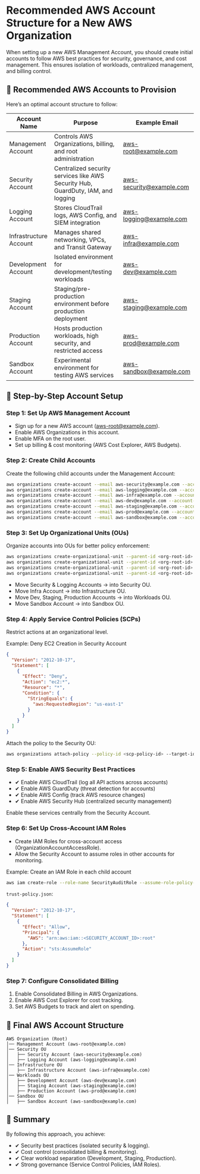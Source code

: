 # Recommended AWS Account Structure for a New AWS Organization

When setting up a new AWS Management Account, you should create initial accounts to follow AWS best practices for security, governance, and cost management. This ensures isolation of workloads, centralized management, and billing control.

## 📌 Recommended AWS Accounts to Provision

Here’s an optimal account structure to follow:

| Account Name         | Purpose                                                        | Example Email            |
|----------------------|----------------------------------------------------------------|--------------------------|
| Management Account   | Controls AWS Organizations, billing, and root administration   | aws-root@example.com     |
| Security Account     | Centralized security services like AWS Security Hub, GuardDuty, IAM, and logging | aws-security@example.com |
| Logging Account      | Stores CloudTrail logs, AWS Config, and SIEM integration       | aws-logging@example.com  |
| Infrastructure Account | Manages shared networking, VPCs, and Transit Gateway         | aws-infra@example.com    |
| Development Account  | Isolated environment for development/testing workloads         | aws-dev@example.com      |
| Staging Account      | Staging/pre-production environment before production deployment | aws-staging@example.com  |
| Production Account   | Hosts production workloads, high security, and restricted access | aws-prod@example.com     |
| Sandbox Account      | Experimental environment for testing AWS services              | aws-sandbox@example.com  |

## 🔹 Step-by-Step Account Setup

### Step 1: Set Up AWS Management Account
- Sign up for a new AWS account (aws-root@example.com).
- Enable AWS Organizations in this account.
- Enable MFA on the root user.
- Set up billing & cost monitoring (AWS Cost Explorer, AWS Budgets).

### Step 2: Create Child Accounts

Create the following child accounts under the Management Account:

```bash
aws organizations create-account --email aws-security@example.com --account-name "Security Account"
aws organizations create-account --email aws-logging@example.com --account-name "Logging Account"
aws organizations create-account --email aws-infra@example.com --account-name "Infrastructure Account"
aws organizations create-account --email aws-dev@example.com --account-name "Development Account"
aws organizations create-account --email aws-staging@example.com --account-name "Staging Account"
aws organizations create-account --email aws-prod@example.com --account-name "Production Account"
aws organizations create-account --email aws-sandbox@example.com --account-name "Sandbox Account"
```

### Step 3: Set Up Organizational Units (OUs)

Organize accounts into OUs for better policy enforcement:

```bash
aws organizations create-organizational-unit --parent-id <org-root-id> --name "Security"
aws organizations create-organizational-unit --parent-id <org-root-id> --name "Infrastructure"
aws organizations create-organizational-unit --parent-id <org-root-id> --name "Workloads"
aws organizations create-organizational-unit --parent-id <org-root-id> --name "Sandbox"
```

- Move Security & Logging Accounts → into Security OU.
- Move Infra Account → into Infrastructure OU.
- Move Dev, Staging, Production Accounts → into Workloads OU.
- Move Sandbox Account → into Sandbox OU.

### Step 4: Apply Service Control Policies (SCPs)

Restrict actions at an organizational level.

Example: Deny EC2 Creation in Security Account

```json
{
  "Version": "2012-10-17",
  "Statement": [
    {
      "Effect": "Deny",
      "Action": "ec2:*",
      "Resource": "*",
      "Condition": {
        "StringEquals": {
          "aws:RequestedRegion": "us-east-1"
        }
      }
    }
  ]
}
```

Attach the policy to the Security OU:

```bash
aws organizations attach-policy --policy-id <scp-policy-id> --target-id <security-ou-id>
```

### Step 5: Enable AWS Security Best Practices

- ✔ Enable AWS CloudTrail (log all API actions across accounts)
- ✔ Enable AWS GuardDuty (threat detection for accounts)
- ✔ Enable AWS Config (track AWS resource changes)
- ✔ Enable AWS Security Hub (centralized security management)

Enable these services centrally from the Security Account.

### Step 6: Set Up Cross-Account IAM Roles
- Create IAM Roles for cross-account access (OrganizationAccountAccessRole).
- Allow the Security Account to assume roles in other accounts for monitoring.

Example: Create an IAM Role in each child account

```bash
aws iam create-role --role-name SecurityAuditRole --assume-role-policy-document file://trust-policy.json
```

`trust-policy.json`:

```json
{
  "Version": "2012-10-17",
  "Statement": [
    {
      "Effect": "Allow",
      "Principal": {
        "AWS": "arn:aws:iam::<SECURITY_ACCOUNT_ID>:root"
      },
      "Action": "sts:AssumeRole"
    }
  ]
}
```

### Step 7: Configure Consolidated Billing
1. Enable Consolidated Billing in AWS Organizations.
2. Enable AWS Cost Explorer for cost tracking.
3. Set AWS Budgets to track and alert on spending.

## 🔹 Final AWS Account Structure

```
AWS Organization (Root)
│── Management Account (aws-root@example.com)
│── Security OU
│   ├── Security Account (aws-security@example.com)
│   ├── Logging Account (aws-logging@example.com)
│── Infrastructure OU
│   ├── Infrastructure Account (aws-infra@example.com)
│── Workloads OU
│   ├── Development Account (aws-dev@example.com)
│   ├── Staging Account (aws-staging@example.com)
│   ├── Production Account (aws-prod@example.com)
│── Sandbox OU
│   ├── Sandbox Account (aws-sandbox@example.com)
```

## 🔹 Summary

By following this approach, you achieve:
- ✔ Security best practices (isolated security & logging).
- ✔ Cost control (consolidated billing & monitoring).
- ✔ Clear workload separation (Development, Staging, Production).
- ✔ Strong governance (Service Control Policies, IAM Roles).

